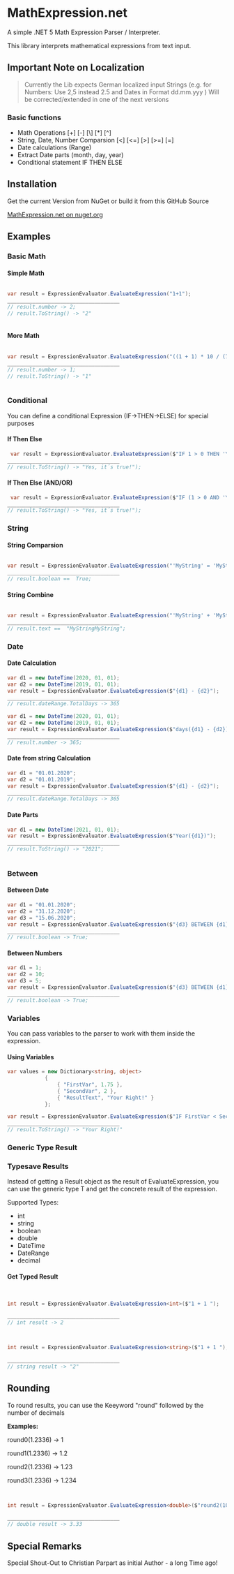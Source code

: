 # MathExpression.net
A simple .NET 5 Math Expression Parser / Interpreter.

This library interprets mathematical expressions from text input. 

## Important Note on Localization
> Currently the Lib expects German localized input Strings (e.g. for Numbers:  Use 2,5 instead 2.5 and Dates in Format dd.mm.yyy )
> Will be corrected/extended in one of the next versions

### Basic functions

- Math Operations [+] [-] [\\] [*] [^]
- String, Date, Number Comparsion [<] [<=] [>] [>=] [=] 
- Date calculations (Range)
- Extract Date parts (month, day, year)
- Conditional statement  IF THEN ELSE

## Installation

Get the current Version from NuGet or build it from this GitHub Source

[MathExpression.net on nuget.org](https://www.nuget.org/packages/MathExpression.net/)

## Examples

### Basic Math

#### Simple Math
````C#

var result = ExpressionEvaluator.EvaluateExpression("1+1");
____________________________________
// result.number -> 2;
// result.ToString() -> "2"
            
````

#### More Math
````C#

var result = ExpressionEvaluator.EvaluateExpression("((1 + 1) * 10 / (7 / 3.5)) ^ 2 / 10000");
____________________________________
// result.number -> 1;
// result.ToString() -> "1"
            
````

### Conditional

You can define a conditional Expression (IF->THEN->ELSE) for special purposes  

#### If Then Else

```` C#
 var result = ExpressionEvaluator.EvaluateExpression($"IF 1 > 0 THEN 'Yes, it´s true!' ELSE 'No! Your wrong ..'");
____________________________________
// result.ToString() -> "Yes, it´s true!");
````

#### If Then Else (AND/OR)

```` C#
 var result = ExpressionEvaluator.EvaluateExpression($"IF (1 > 0 AND 'Yes' != 'No') OR 100/10=10 THEN 'Yes, it´s true!' ELSE 'No! Your wrong ..'");
____________________________________
// result.ToString() -> "Yes, it´s true!");
````

### String


#### String Comparsion
````C#

var result = ExpressionEvaluator.EvaluateExpression("'MyString' = 'MyString'");
____________________________________
// result.boolean ==  True;

````

#### String Combine
````C#

var result = ExpressionEvaluator.EvaluateExpression("'MyString' + 'MyString'");
____________________________________
// result.text ==  "MyStringMyString";

````

### Date

#### Date Calculation

```` C#
var d1 = new DateTime(2020, 01, 01);
var d2 = new DateTime(2019, 01, 01);
var result = ExpressionEvaluator.EvaluateExpression($"{d1} - {d2}");
____________________________________
// result.dateRange.TotalDays -> 365
````

````C#
var d1 = new DateTime(2020, 01, 01);
var d2 = new DateTime(2019, 01, 01);
var result = ExpressionEvaluator.EvaluateExpression($"days({d1} - {d2})");
____________________________________
// result.number -> 365;
````

#### Date from string Calculation

```` C#
var d1 = "01.01.2020";
var d2 = "01.01.2019";
var result = ExpressionEvaluator.EvaluateExpression($"{d1} - {d2}");
____________________________________
// result.dateRange.TotalDays -> 365
````

#### Date Parts
````C#
var d1 = new DateTime(2021, 01, 01);
var result = ExpressionEvaluator.EvaluateExpression($"Year({d1})");
____________________________________
// result.ToString() -> "2021";
            
````

### Between 

#### Between Date
````C#
var d1 = "01.01.2020";
var d2 = "31.12.2020";
var d3 = "15.06.2020";
var result = ExpressionEvaluator.EvaluateExpression($"{d3} BETWEEN {d1} AND {d2}");
____________________________________
// result.boolean -> True;
````


#### Between Numbers
````C#
var d1 = 1;
var d2 = 10;
var d3 = 5;
var result = ExpressionEvaluator.EvaluateExpression($"{d3} BETWEEN {d1} AND {d2}");
____________________________________
// result.boolean -> True;
````

### Variables

You can pass variables to the parser to work with them inside the expression. 

#### Using Variables 

````C#
var values = new Dictionary<string, object>
            {
                { "FirstVar", 1.75 },
                { "SecondVar", 2 },
                { "ResultText", "Your Right!" }
            };

var result = ExpressionEvaluator.EvaluateExpression($"IF FirstVar < SecondVar THEN ResultText", values);
____________________________________
// result.ToString() -> "Your Right!"

````

### Generic Type Result

### Typesave Results

Instead of getting a Result object as the result of EvaluateExpression, you can use the generic type T and get the concrete result of the expression.

Supported Types:

- int
- string
- boolean
- double
- DateTime
- DateRange
- decimal


#### Get Typed Result

````C#


int result = ExpressionEvaluator.EvaluateExpression<int>($"1 + 1 ");

____________________________________
// int result -> 2

````

````C#


int result = ExpressionEvaluator.EvaluateExpression<string>($"1 + 1 ");

____________________________________
// string result -> "2"

````


## Rounding

To round results, you can use the Keeyword "round" followed by the number of decimals

**Examples:**

round0(1.2336) -> 1

round1(1.2336) -> 1.2

round2(1.2336) -> 1.23

round3(1.2336) -> 1.234 


````C#


int result = ExpressionEvaluator.EvaluateExpression<double>($"round2(10 / 3)");

____________________________________
// double result -> 3.33

````

## Special Remarks

Special Shout-Out to Christian Parpart as initial Author - a long Time ago!


